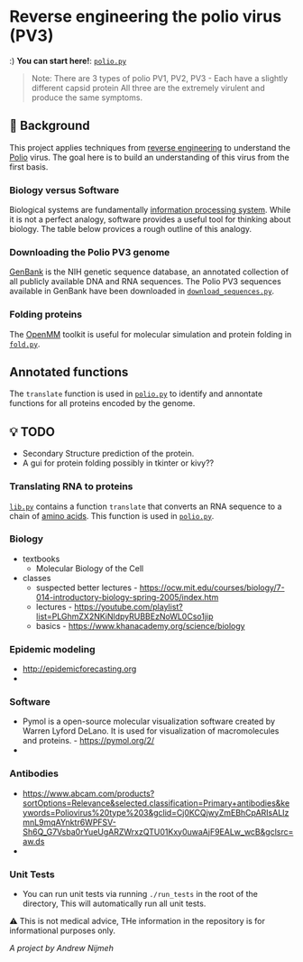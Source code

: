 # Reverse engineering the polio virus (PV3)

:)
**You can start here!**: [`polio.py`](polio.py)

> Note: There are 3 types of polio PV1, PV2, PV3 - Each have a slightly different capsid protein All three are the extremely virulent and produce the same symptoms.

## :thought_balloon: Background
This project applies techniques from [reverse engineering](https://en.wikipedia.org/wiki/Information_processor) to understand the [Polio](https://en.wikipedia.org/wiki/Polio) virus. The goal here is to build an understanding of this virus from the first basis.

### Biology versus Software
Biological systems are fundamentally [information processing system](https://en.wikipedia.org/wiki/Information_processor). While it is not a perfect analogy, software provides a useful tool for thinking about biology. The table below provices a rough outline of this analogy.

### Downloading the Polio PV3 genome
[GenBank](https://www.ncbi.nlm.nih.gov/genbank/) is the NIH genetic sequence database, an annotated collection of all publicly available DNA and RNA sequences. The Polio PV3 sequences available in GenBank have been downloaded in [`download_sequences.py`](download_sequences.py).

### Folding proteins
The [OpenMM](http://openmm.org/) toolkit is useful for molecular simulation and protein folding in [`fold.py`](fold.py).

## Annotated functions
The `translate` function is used in [`polio.py`](polio.py) to identify and annontate functions for all proteins encoded by the genome.

## :bulb: TODO
- Secondary Structure prediction of the protein.
- A gui for protein folding possibly in tkinter or kivy??

### Translating RNA to proteins
[`lib.py`](lib.py) contains a function `translate` that converts an RNA sequence to a chain of [amino acids](https://en.wikipedia.org/wiki/Amino_acid). This function is used in [`polio.py`](polio.py).

### Biology
- textbooks
  - Molecular Biology of the Cell
- classes 
  - suspected better lectures - https://ocw.mit.edu/courses/biology/7-014-introductory-biology-spring-2005/index.htm
  -  lectures - https://youtube.com/playlist?list=PLGhmZX2NKiNldpyRUBBEzNoWL0Cso1jip
  - basics - https://www.khanacademy.org/science/biology

### Epidemic modeling
- http://epidemicforecasting.org
- 
### Software
- Pymol is a open-source molecular visualization software created by Warren Lyford DeLano. It is used for visualization of macromolecules and proteins. - https://pymol.org/2/
- 
### Antibodies
- https://www.abcam.com/products?sortOptions=Relevance&selected.classification=Primary+antibodies&keywords=Poliovirus%20type%203&gclid=Cj0KCQjwyZmEBhCpARIsALIzmnL9mqAYnktr6WPFSV-Sh6Q_G7Vsba0rYueUgARZWrxzQTU01Kxy0uwaAjF9EALw_wcB&gclsrc=aw.ds
- 
### Unit Tests
- You can run unit tests via running ```./run_tests``` in the root of the directory, This will automatically run all unit tests. 

⚠️ This is not medical advice, THe information in the repository is for informational purposes only.

*A project by Andrew Nijmeh*
